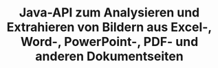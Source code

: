 ---
############################# Static ############################
layout: "auto-gen-gist"
draft: false
path: "de/parser/java/extract/image/chm/"
otherformats: DOC DOT DOCX DOCM DOTX DOTM TXT ODT OTT RTF PDF XHTML MHTML MD XML EPUB FB2 XLS XLT XLSX XLSM XLSB XLTX XLTM ODS CSV OTS XLA XLAM PPT PPTX  PPS POT PPSX PPTM POTX PPSM ODP OTP PST OST EML EMLX MSG ONE 

############################# Head ############################
head_title: "Wie extrahiert man Bilder aus Excel, Word, PDF und anderen Dokumenten über Java?"
head_description: "GroupDocs.Parser Java API ermöglicht Softwareentwicklern das Parsen und Extrahieren von Bildern aus PDF-, DOC-, DOCX-, PPT-, PPTX-, XLS-, XLSX-Dokumenten, Seitenbereichen und E-Mails in Java-Apps."

############################# Header ############################
title: "Java-API zum Analysieren und Extrahieren von Bildern aus Excel-, Word-, PowerPoint-, PDF- und anderen Dokumentseiten"
description: "GroupDocs.Parser Java API ermöglicht Programmierern das Extrahieren von Bildern aus PDF-, DOC-, DOCX-, PPT-, PPTX-, EML-, MSG-, XLS-, XLSX-, CSV-, ODT-, RTF- und EPUB-Dokumenten oder Dokumentenseiten in Java-Anwendungen."

######################### Download Button #######################
button:
    enable: true

############################# About ############################
about:
    enable: true
    title: "Erfahren Sie, wie Sie Bilder aus Dokumenten oder einer bestimmten Seite über die Java-API extrahieren."
    content: |
       Ein Bild sagt mehr als tausend Worte und kann in der heutigen visuellen Welt bei der Erstellung ansprechender Inhalte nicht ignoriert werden. Bilder können eine großartige Quelle für die Informationskommunikation sein und die Aufmerksamkeit des Benutzers auf sich ziehen. Oft ist es notwendig, Bilder aus Dokumenten, Journalen oder Präsentationen zu bekommen und sie woanders zu verwenden. GroupDocs.Parser für Java ist eine leistungsstarke API, die Softwareentwicklern und Programmierern hilft, Lösungen zum Parsen und Extrahieren von Bildern oder anderen Informationen aus zahlreichen Dokumenttypen zu entwickeln. Es unterstützt auch das Speichern von Bildern in PNG, JPEG, WebP, GIF, BMP und anderen Formaten. Die API hat Unterstützung für einige gängige Dokumentenformate wie PDF, Microsoft Office-Formate: Word (DOC, DOCX), PowerPoint (PPT, PPTX), Excel (XLS, XLSX), LibreOffice-Formate, E-Mails, E-Books und viele mehr . Es hat auch Unterstützung für einige erweiterte Funktionen im Zusammenhang mit dem Parsen von Dokumenten, dem Extrahieren von einfachem und strukturiertem Text, der Textsuche nach Schlüsselwörtern, dem Extrahieren von Metadaten oder Bildern, Containern sowie Anhängen und vielem mehr enthalten.

############################# content ############################
steps:
    enable: true
    block:
    - title_left: "So extrahieren Sie Bilder aus CHM-Dokumenten"
      content_left: |
       GroupDocs.Parser Java enthält Funktionen zum Extrahieren von Bildern aus CHM-Dokumenten. Das folgende Java-Codebeispiel zeigt, wie Bilder problemlos aus dem CHM-Dokument extrahiert werden können.

      title_right: "Holen Sie sich Bilder aus Dokumenten über Java"
      content_right: |
        * Erstellen Sie eine Instanz von [Parser](https://apireference.groupdocs.com/parser/java/com.groupdocs.parser/Parser)
        * Überprüfen Sie, ob das Dokument die Bildextraktion unterstützt
        * Rufen Sie die Methode [getImages()](https://apireference.groupdocs.com/parser/java/com.groupdocs.parser/Parser#getImages()) auf, um alle Bilder aus dem gesamten Dokument zu extrahieren.
        * Extrahieren Sie alle Bilder aus dem Dokument
        * Iterieren Sie über Bilder und drucken Sie den Bildtyp

      gisthash: "b13e690d2593f92081abd99948363e06"
      gistfile: "extract_images_form_documents.java"

    - title_left: "Bildextraktion aus CHM-Dokumentenseite"
      content_left: |
       GroupDocs.Parser Java API ermöglicht es Softwareentwicklern, Bilder aus CHM-Dokumenten mit ein paar Codezeilen zu extrahieren. Der folgende Java-Code zeigt die Bildextraktion aus einem CHM-Dokument.

      title_right: "So extrahieren Sie Datei-Images über Java"
      content_right: |
        * Erstellen Sie eine Instanz von [Parser](https://apireference.groupdocs.com/parser/java/com.groupdocs.parser/Parser)
        * Überprüfen Sie, ob das Dokument die Bildextraktion unterstützt
        * Erhalten Sie Dokumentinformationen, indem Sie die Methode [getDocumentInfo](https://apireference.groupdocs.com/parser/java/com.groupdocs.parser/Parser#getDocumentInfo()) aufrufen.
        * Überprüfen Sie das Dokument auf das Vorhandensein von Seiten
        * Iterieren Sie über Seiten und drucken Sie eine Seitenzahl
        * Rufen Sie die Methode [getImages()](https://apireference.groupdocs.com/parser/java/com.groupdocs.parser/Parser#getImages()) auf, um alle Bilder aus dem gesamten Dokument zu extrahieren.
        * Bilder durchlaufen und Bildtyp drucken
     
      gisthash: "68450336a57c5d8df06b4ef1ea69b29f"
      gistfile: "extract_images_form_documents_page.java"
      
    - title_left: "So extrahieren Sie Bilder aus dem CHM-Dokumentseitenbereich"
      content_left: |
       GroupDocs.Parser Java API bietet vollständige Unterstützung für das einfache Extrahieren von CHM-Dokumentseiten. Der folgende Java-Code zeigt, wie Programmierer Bilder aus einem CHM-Dokumentseitenbereich in ihren eigenen Java-Apps extrahieren können.

      title_right: "Bilder mit Java extrahieren?"
      content_right: |
        * Erstellen Sie eine Instanz von [Parser](https://apireference.groupdocs.com/parser/java/com.groupdocs.parser/Parser)
        * Erstellen Sie die Optionen, die für die Bildextraktion verwendet werden
        * Überprüfen Sie das Dokument auf Unterstützung für die Bildextraktion
        * Rufen Sie die Methode [getImages()](https://apireference.groupdocs.com/parser/java/com.groupdocs.parser/Parser#getImages()) auf, um Bilder aus der oberen linken Ecke einer Seite zu extrahieren.
        * Iterieren Sie über Bilder und drucken Sie die Bild-URL
     
      gisthash: "40143a56569ae88e7e7c972ccca041b5"
      gistfile: "extract_images_form_documents_page_area.java"

    - title_left: "So extrahieren Sie Bilder über die Java-API in eine Datei"
      content_left: |
       GroupDocs.Parser Java API ermöglicht das Extrahieren von Bildern aus CHM-Dokumenten und das Speichern von Bildinhalten in einer Datei. Der folgende Java-Code zeigt, wie Programmierer Bilder aus einer Datei ihrer Wahl in ihren eigenen Java-Apps extrahieren können.

      title_right: "Bilder aus einem Dokument in eine Datei extrahieren"
      content_right: |
        * Erstellen Sie eine Instanz von [Parser](https://apireference.groupdocs.com/parser/java/com.groupdocs.parser/Parser)
        * Überprüfen Sie das Dokument auf Unterstützung für die Bildextraktion
        * Rufen Sie die Methode [getImages()](https://apireference.groupdocs.com/parser/java/com.groupdocs.parser/Parser#getImages()) auf, um Bilder aus der oberen linken Ecke einer Seite zu extrahieren.
        * Erstellen Sie die Optionen zum Speichern von Bildern im unterstützten Dateiformat
        * Iterieren Sie über Bilder und drucken Sie die Bild-URL
     
      gisthash: "6faeafc93e4412265b7439209828950b"
      gistfile: "images_saving_to_files.java"

    - title_left: "System Anforderungen"
      content_left: |
        GroupDocs.Parser für Java wird auf allen wichtigen Plattformen und Betriebssystemen unterstützt. Es kann Dokumente in Microsoft Word, Excel, PowerPoint, Outlook, OpenOffice und über 50 anderen Formaten erstellen. Um einen vollständigen Leitfaden zu den Systemanforderungen zu erhalten, besuchen Sie bitte die Systemanforderungen, bevor Sie den folgenden Code ausführen. Stellen Sie bitte sicher, dass die folgenden Voraussetzungen auf Ihrem System installiert sind:
        * Betriebssysteme: Microsoft Windows, Linux, MacOS
        * Unterstützung für Java-Versionen: J2SE 7.0 (1.7), J2SE 8.0 (1.8) oder höher
        * Holen Sie sich die neueste Version der GroupDocs.Parser-Java-APIs von GroupDocs [Repository](https://repository.groupdocs.com/webapp/#/artifacts/browse/tree/General/repo/com/groupdocs/groupdocs-parser)
        
      title_right: "Warum GroupDocs.Parser verwenden"
      content_right: |
        * Extrahieren Sie einen einfachen Text aus einem der unterstützten Dokumente.
        * Unterstützung zum Extrahieren von Inhaltsverzeichnissen
        * Extrahieren Sie formatierten Text, Metadaten, Bilder, Container und Anhänge.
        * Dokumente parsen über benutzerdefinierte Vorlagen.
        * Suchen Sie Text mit Schlüsselwörtern oder regulären Ausdrücken.
        * Unterstützung für die Extraktion von strukturiertem Text
        * Inhaltsverzeichnis für einige unterstützte Dokumentformate extrahieren.
        * Analysieren Sie Formulardaten aus PDF-Dokumenten.

demos:
    enable: true
        

more_formats:
    enable: true


back_to_top:
    enable: true
---